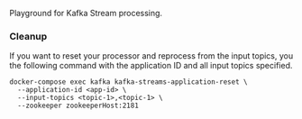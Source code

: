 Playground for Kafka Stream processing.

### Cleanup

If you want to reset your processor and reprocess from the input topics, you
the following command with the application ID and all input topics specified.

```text
docker-compose exec kafka kafka-streams-application-reset \
  --application-id <app-id> \
  --input-topics <topic-1>,<topic-1> \
  --zookeeper zookeeperHost:2181
```
